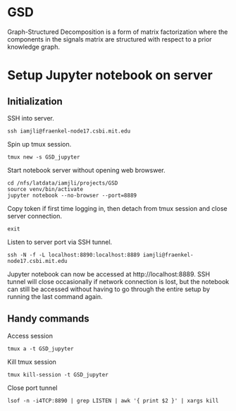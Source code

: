 # GSD

Graph-Structured Decomposition is a form of matrix factorization where the components in the signals matrix are structured with respect to a prior knowledge graph. 



# Setup Jupyter notebook on server

## Initialization

SSH into server.

`ssh iamjli@fraenkel-node17.csbi.mit.edu`

Spin up tmux session. 

`tmux new -s GSD_jupyter`

Start notebook server without opening web browswer.

```
cd /nfs/latdata/iamjli/projects/GSD
source venv/bin/activate
jupyter notebook --no-browser --port=8889
```

Copy token if first time logging in, then detach from tmux session and close server connection.  

`exit`

Listen to server port via SSH tunnel.

`ssh -N -f -L localhost:8890:localhost:8889 iamjli@fraenkel-node17.csbi.mit.edu`

Jupyter notebook can now be accessed at http://localhost:8889. SSH tunnel will close occasionally if network connection is lost, but the notebook can still be accessed without having to go through the entire setup by running the last command again. 


## Handy commands

Access session

`tmux a -t GSD_jupyter`

Kill tmux session

`tmux kill-session -t GSD_jupyter`

Close port tunnel

`lsof -n -i4TCP:8890 | grep LISTEN | awk '{ print $2 }' | xargs kill`